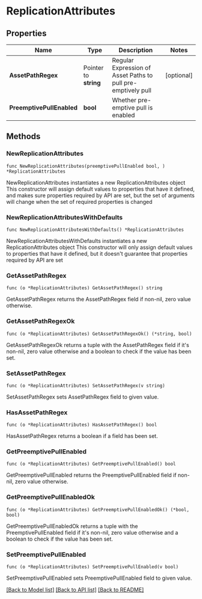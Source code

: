 # ReplicationAttributes

## Properties

Name | Type | Description | Notes
------------ | ------------- | ------------- | -------------
**AssetPathRegex** | Pointer to **string** | Regular Expression of Asset Paths to pull pre-emptively pull | [optional] 
**PreemptivePullEnabled** | **bool** | Whether pre-emptive pull is enabled | 

## Methods

### NewReplicationAttributes

`func NewReplicationAttributes(preemptivePullEnabled bool, ) *ReplicationAttributes`

NewReplicationAttributes instantiates a new ReplicationAttributes object
This constructor will assign default values to properties that have it defined,
and makes sure properties required by API are set, but the set of arguments
will change when the set of required properties is changed

### NewReplicationAttributesWithDefaults

`func NewReplicationAttributesWithDefaults() *ReplicationAttributes`

NewReplicationAttributesWithDefaults instantiates a new ReplicationAttributes object
This constructor will only assign default values to properties that have it defined,
but it doesn't guarantee that properties required by API are set

### GetAssetPathRegex

`func (o *ReplicationAttributes) GetAssetPathRegex() string`

GetAssetPathRegex returns the AssetPathRegex field if non-nil, zero value otherwise.

### GetAssetPathRegexOk

`func (o *ReplicationAttributes) GetAssetPathRegexOk() (*string, bool)`

GetAssetPathRegexOk returns a tuple with the AssetPathRegex field if it's non-nil, zero value otherwise
and a boolean to check if the value has been set.

### SetAssetPathRegex

`func (o *ReplicationAttributes) SetAssetPathRegex(v string)`

SetAssetPathRegex sets AssetPathRegex field to given value.

### HasAssetPathRegex

`func (o *ReplicationAttributes) HasAssetPathRegex() bool`

HasAssetPathRegex returns a boolean if a field has been set.

### GetPreemptivePullEnabled

`func (o *ReplicationAttributes) GetPreemptivePullEnabled() bool`

GetPreemptivePullEnabled returns the PreemptivePullEnabled field if non-nil, zero value otherwise.

### GetPreemptivePullEnabledOk

`func (o *ReplicationAttributes) GetPreemptivePullEnabledOk() (*bool, bool)`

GetPreemptivePullEnabledOk returns a tuple with the PreemptivePullEnabled field if it's non-nil, zero value otherwise
and a boolean to check if the value has been set.

### SetPreemptivePullEnabled

`func (o *ReplicationAttributes) SetPreemptivePullEnabled(v bool)`

SetPreemptivePullEnabled sets PreemptivePullEnabled field to given value.



[[Back to Model list]](../README.md#documentation-for-models) [[Back to API list]](../README.md#documentation-for-api-endpoints) [[Back to README]](../README.md)


